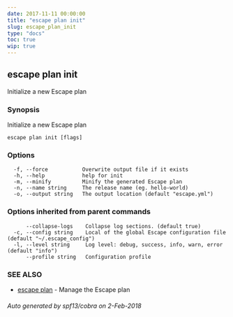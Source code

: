 ```yaml
---
date: 2017-11-11 00:00:00
title: "escape plan init"
slug: escape_plan_init
type: "docs"
toc: true
wip: true
---
```

## escape plan init

Initialize a new Escape plan

### Synopsis


Initialize a new Escape plan

```
escape plan init [flags]
```

### Options

```
  -f, --force           Overwrite output file if it exists
  -h, --help            help for init
  -m, --minify          Minify the generated Escape plan
  -n, --name string     The release name (eg. hello-world)
  -o, --output string   The output location (default "escape.yml")
```

### Options inherited from parent commands

```
      --collapse-logs    Collapse log sections. (default true)
  -c, --config string    Local of the global Escape configuration file (default "~/.escape_config")
  -l, --level string     Log level: debug, success, info, warn, error (default "info")
      --profile string   Configuration profile
```

### SEE ALSO
* [escape plan](../escape_plan/)	 - Manage the Escape plan

###### Auto generated by spf13/cobra on 2-Feb-2018
